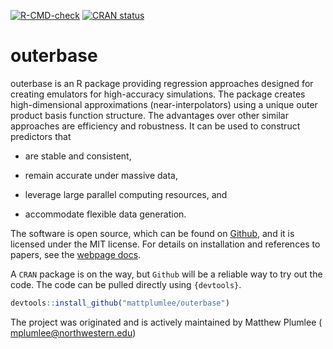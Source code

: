 
<!-- badges: start -->

[![R-CMD-check](https://github.com/MattPlumlee/outerbase/workflows/R-CMD-check/badge.svg)](https://github.com/MattPlumlee/outerbase/actions)
[![CRAN
status](https://www.r-pkg.org/badges/version/outerbase)](https://CRAN.R-project.org/package=outerbase)
<!-- badges: end -->

# outerbase

outerbase is an R package providing regression approaches designed for
creating emulators for high-accuracy simulations. The package creates
high-dimensional approximations (near-interpolators) using a unique
outer product basis function structure. The advantages over other
similar approaches are efficiency and robustness. It can be used to
construct predictors that

-   are stable and consistent,

-   remain accurate under massive data,

-   leverage large parallel computing resources, and

-   accommodate flexible data generation.

The software is open source, which can be found on
[Github](https://github.com/MattPlumlee/outerbase/), and it is licensed
under the MIT license. For details on installation and references to
papers, see the [webpage
docs](https://mattplumlee.github.io/outerbase/).

A `CRAN` package is on the way, but `Github` will be a reliable way to
try out the code. The code can be pulled directly using `{devtools}`.

<div class=".outerbase-devel">

``` r
devtools::install_github("mattplumlee/outerbase")
```

</div>

The project was originated and is actively maintained by Matthew Plumlee
( <mplumlee@northwestern.edu>)
